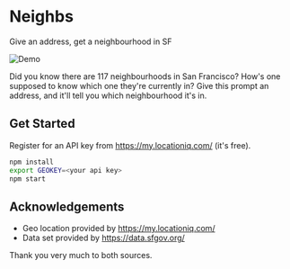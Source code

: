 # Neighbs
Give an address, get a neighbourhood in SF

![Demo](https://media.giphy.com/media/gfNP6y1aHjvDmZsU74/giphy.gif)

Did you know there are 117 neighbourhoods in San Francisco?  How's one supposed to know which one they're currently in?  Give this prompt an address, and it'll tell you which neighbourhood it's in.

## Get Started

Register for an API key from https://my.locationiq.com/ (it's free).

```sh
npm install
export GEOKEY=<your api key>
npm start
```

## Acknowledgements

- Geo location provided by https://my.locationiq.com/
- Data set provided by https://data.sfgov.org/

Thank you very much to both sources.

